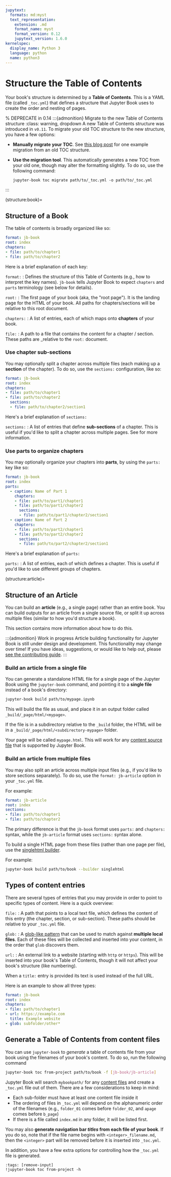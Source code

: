 ```yaml
---
jupytext:
  formats: md:myst
  text_representation:
    extension: .md
    format_name: myst
    format_version: 0.12
    jupytext_version: 1.6.0
kernelspec:
  display_name: Python 3
  language: python
  name: python3
---
```


# Structure the Table of Contents

Your book's structure is determined by a **Table of Contents**.
This is a YAML file (called `_toc.yml`) that defines a structure that Jupyter Book uses to create the order and nesting of pages.

% DEPRECATE in 0.14
:::{admonition} Migrate to the new Table of Contents structure
:class: warning, dropdown
A new Table of Contents structure was introduced in `v0.11`.
To migrate your old TOC structure to the new structure, you have a few options:

- **Manually migrate your TOC**. See [this blog post](https://executablebooks.org/en/latest/updates/2021-06-18-update-toc.html) for one example migration from an old TOC structure.
- **Use the migration tool**. This automatically generates a new TOC from your old one, though may alter the formatting slightly.
  To do so, use the following command:

  ```shell
  jupyter-book toc migrate path/to/_toc.yml -o path/to/_toc.yml
  ```

:::

(structure:book)=
## Structure of a Book

The table of contents is broadly organized like so:

```yaml
format: jb-book
root: index
chapters:
- file: path/to/chapter1
- file: path/to/chapter2
```

Here is a brief explanation of each key:

`format:`
: Defines the structure of this Table of Contents (e.g., how to interpret the key names). `jb-book` tells Jupyter Book to expect `chapters` and `parts` terminology (see below for details).

`root:`
: The first page of your book (aka, the "root page").
  It is the landing page for the HTML of your book.
  All paths for chapters/sections will be relative to this root document.

`chapters:`
: A list of entries, each of which maps onto **chapters** of your book.

`file:`
: A path to a file that contains the content for a chapter / section.
  These paths are _relative to the `root:` document.

### Use chapter sub-sections

You may optionally split a chapter across multiple files (each making up a **section** of the chapter).
To do so, use the `sections:` configuration, like so:

```yaml
format: jb-book
root: index
chapters:
- file: path/to/chapter1
- file: path/to/chapter2
  sections:
  - file: path/to/chapter2/section1
```

Here's a brief explanation of `sections:`

`sections:`
: A list of entries that define **sub-sections** of a chapter.
  This is useful if you'd like to split a chapter across multiple pages.
  See [](toc/structure) for more information.

### Use parts to organize chapters

You may optionally organize your chapters into **parts**, by using the `parts:` key like so:

```yaml
format: jb-book
root: index
parts:
  - caption: Name of Part 1
    chapters:
    - file: path/to/part1/chapter1
    - file: path/to/part1/chapter2
      sections:
      - file: path/to/part1/chapter2/section1
  - caption: Name of Part 2
    chapters:
    - file: path/to/part2/chapter1
    - file: path/to/part2/chapter2
      sections:
      - file: path/to/part2/chapter2/section1
```

Here's a brief explanation of `parts:`

`parts:`
: A list of entries, each of which defines a chapter.
  This is useful if you'd like to use different groups of chapters.

(structure:article)=
## Structure of an Article

You can build an **article** (e.g., a single page) rather than an entire book.
You can build outputs for an article from a single source file, or split it up across multiple files (similar to how you'd structure a book).

This section contains more information about how to do this.

:::{admonition} Work in progress
Article building functionality for Jupyter Book is still under design and development.
This functionality may change over time!
If you have ideas, suggestions, or would like to help out, please [see the contributing guide](../contribute/index.md).
:::

### Build an article from a single file

You can generate a standalone HTML file for a single page of the Jupyter Book using the `jupyter-book` command, and pointing it to a **single file** instead of a book's directory:

```bash
jupyter-book build path/to/mypage.ipynb
```

This will build the file as usual, and place it in an output folder called `_build/_page/html/<mypage>`.

If the file is in a subdirectory relative to the `_build` folder, the HTML will be in a `_build/_page/html/<subdirectory-mypage>` folder.

Your page will be called `mypage.html`.
This will work for any [content source file](../file-types/index.md) that is supported by Jupyter Book.


### Build an article from multiple files

You may also split an article across multiple input files (e.g., if you'd like to store sections separately).
To do so, use the `format: jb-article` option in your `_toc.yml` file.

For example:

```yaml
format: jb-article
root: index
sections:
- file: path/to/chapter1
- file: path/to/chapter2
```

The primary difference is that the `jb-book` format uses `parts:` and `chapters:` syntax, while the `jb-article` format uses `sections:` syntax alone.

To build a single HTML page from these files (rather than one page per file), use the [singlehtml builder](https://www.sphinx-doc.org/en/master/usage/builders/index.html#sphinx.builders.singlehtml.SingleFileHTMLBuilder).

For example:

```bash
jupyter-book build path/to/book --builder singlehtml
```

## Types of content entries

There are several types of entries that you may provide in order to point to specific types of content.
Here is a quick overview:

`file:`
: A path that points to a local text file, which defines the content of this entry (the chapter, section, or sub-section).
  These paths should be relative to your `_toc.yml` file.

`glob:`
: A [glob-like pattern](https://docs.python.org/3/library/glob.html) that can be used to match against **multiple local files**.
  Each of these files will be collected and inserted into your content, in the order that `glob` discovers them.

`url:`
: An external link to a website (starting with `http` or `https`).
  This will be inserted into your book's Table of Contents, though it will not affect your book's structure (like numbering).

  When a `title:` entry is provided its text is used instead of the full URL.

Here is an example to show all three types:

```yaml
format: jb-book
root: index
chapters:
- file: path/to/chapter1
- url: https://example.com
  title: Example website
- glob: subfolder/other*
```

## Generate a Table of Contents from content files

You can use `jupyter-book` to *generate* a table of contents file from your book
using the filenames of your book's content. To do so, run the following command

```bash
jupyter-book toc from-project path/to/book -f [jb-book/jb-article]
```

Jupyter Book will search `mybookpath/` for any [content files](../file-types/index.md)
and create a `_toc.yml` file out of them. There are a few considerations to keep in mind:

* Each sub-folder must have at least one content file inside it
* The ordering of files in `_toc.yml` will depend on the alphanumeric order of
  the filenames (e.g., `folder_01` comes before `folder_02`, and `apage` comes
  before `b_page`)
* If there is a file called `index.md` in any folder, it will be listed first.

You may also **generate navigation bar *titles* from each file of your book**.
If you do so, note that if the file name begins with `<integer>_filename.md`, then
the `<integer>` part will be removed before it is inserted into `_toc.yml`.

In addition, you have a few extra options for controlling how the `_toc.yml` file is generated.

```{code-cell}
:tags: [remove-input]
!jupyter-book toc from-project -h
```
